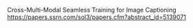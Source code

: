 Cross-Multi-Modal Seamless Training for Image Captioning
https://papers.ssrn.com/sol3/papers.cfm?abstract_id=5139071
